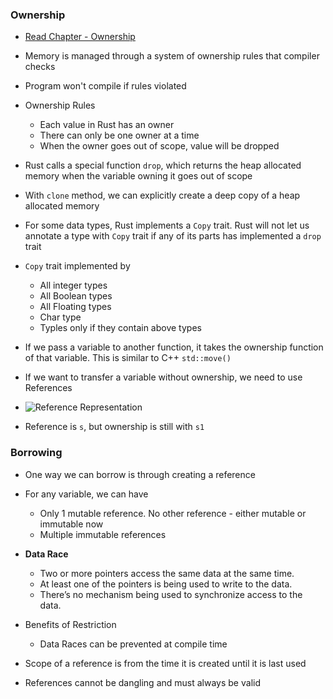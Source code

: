### Ownership
* [Read Chapter - Ownership](https://drive.google.com/uc?id=1unEsGBAMhBZHX3FUKQQhlNobcuRXSeaU)
* Memory is managed through a system of ownership rules that compiler checks
* Program won't compile if rules violated
* Ownership Rules
  * Each value in Rust has an owner
  * There can only be one owner at a time
  * When the owner goes out of scope, value will be dropped
* Rust calls a special function `drop`, which returns the heap allocated memory when the variable owning it goes out of scope
* With `clone` method, we can explicitly create a deep copy of a heap allocated memory
* For some data types, Rust implements a `Copy` trait. Rust will not let us annotate a type with `Copy` trait if any of its parts has implemented a `drop` trait
* `Copy` trait implemented by
  * All integer types
  * All Boolean types
  * All Floating types
  * Char type
  * Typles only if they contain above types
  
* If we pass a variable to another function, it takes the ownership function of that variable. This is similar to C++ `std::move()`
* If we want to transfer a variable without ownership, we need to use References
* ![Reference Representation](https://drive.google.com/uc?id=1kzmbGbBA0W7ZKiMOGSdWkmaATM5H6CCz)
* Reference is `s`, but ownership is still with `s1`

### Borrowing
* One way we can borrow is through creating a reference
* For any variable, we can have
  * Only 1 mutable reference. No other reference - either mutable or immutable now
  * Multiple immutable references
  
* **Data Race**
  * Two or more pointers access the same data at the same time.
  * At least one of the pointers is being used to write to the data.
  * There’s no mechanism being used to synchronize access to the data.

* Benefits of Restriction
  * Data Races can be prevented at compile time
* Scope of a reference is from the time it is created until it is last used
* References cannot be dangling and must always be valid
  

